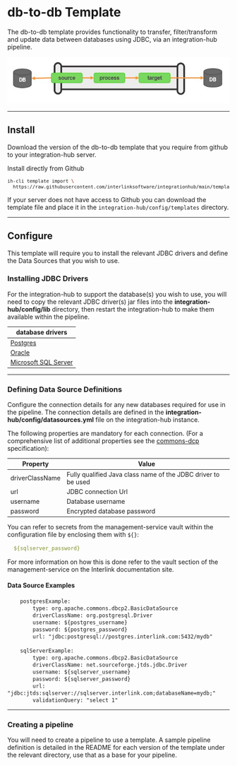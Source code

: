 # db-to-db Template

The db-to-db template provides functionality to transfer, filter/transform and update data between databases using JDBC, via an integration-hub pipeline.

<p align="center">
<img src="../../assets/images/flow_db-to-db.jpg" />
</p>

***

## Install

Download the version of the db-to-db template that you require from github to your integration-hub server.

Install directly from Github
<font size="1">
```bash
ih-cli template import \
  https://raw.githubusercontent.com/interlinksoftware/integrationhub/main/templates/db-to-db/<version>/readme.md
```
  </font>
  
If your server does not have access to Github you can download the template file and place it in the ```integration-hub/config/templates``` directory.

***

## Configure

This template will require you to install the relevant JDBC drivers and define the Data Sources that you wish to use.

### Installing JDBC Drivers

For the integration-hub to support the database(s) you wish to use, you will need to copy the relevant JDBC driver(s) jar files into the **integration-hub/config/lib** directory, then restart the integration-hub to make them available within the pipeline.

|database drivers|
---------|
|[Postgres][postgres_download]|
|[Oracle][oracle_download]|
|[Microsoft SQL Server][sqlserver_download]

[postgres_download]: https://jdbc.postgresql.org/download.html
[oracle_download]: https://www.oracle.com/uk/database/technologies/appdev/jdbc-downloads.html
[sqlserver_download]: https://docs.microsoft.com/en-us/sql/connect/jdbc/download-microsoft-jdbc-driver-for-sql-server?view=sql-server-ver15

***

### Defining Data Source Definitions

Configure the connection details for any new databases required for use in the pipeline.  The connection details are defined in the **integration-hub/config/datasources.yml** file on the integration-hub instance.

The following properties are mandatory for each connection. (For a comprehensive list of additional properties see the <a href="https://commons.apache.org/proper/commons-dbcp/configuration.html" target="_isspop">commons-dcp</a> specification):


|Property | Value|
|----------|------|
|driverClassName | Fully qualified Java class name of the JDBC driver to be used|
|url | JDBC connection Url|
|username | Database username|
|password | Encrypted database password|

You can refer to secrets from the management-service vault within the configuration file by enclosing them with `${}`:

```yml
  ${sqlserver_password}
```

For more information on how this is done refer to the vault section of the management-service on the Interlink documentation site.

#### Data Source Examples

```
    postgresExample:
        type: org.apache.commons.dbcp2.BasicDataSource
        driverClassName: org.postgresql.Driver
        username: ${postgres_username}
        password: ${postgres_password}
        url: "jdbc:postgresql://postgres.interlink.com:5432/mydb"

    sqlServerExample:
        type: org.apache.commons.dbcp2.BasicDataSource
        driverClassName: net.sourceforge.jtds.jdbc.Driver
        username: ${sqlserver_username}
        password: ${sqlserver_password}
        url: "jdbc:jtds:sqlserver://sqlserver.interlink.com;databaseName=mydb;"
        validationQuery: "select 1"
```
***

### Creating a pipeline

You will need to create a pipeline to use a template. A sample pipeline definition is detailed in the README for each version of the template under the relevant directory, use that as a base for your pipeline.
